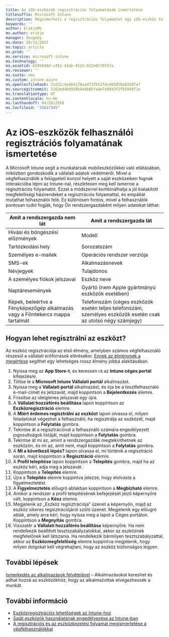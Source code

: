 ```yaml
---
title: Az iOS-eszközök regisztrációs folyamatának ismertetése
titlesuffix: Microsoft Intune
description: Megismerheti a regisztrációs folyamatot egy iOS-eszköz teljes regisztrációs folyamatának végigkövetésével.
keywords: ''
author: ErikjeMS
ms.author: erikje
manager: dougeby
ms.date: 10/31/2017
ms.topic: article
ms.prod: ''
ms.service: microsoft-intune
ms.technology: ''
ms.assetid: b595848d-c451-43ab-812d-b22e0170fb7a
ms.reviewer: ''
ms.suite: ems
ms.custom: intune-azure
ms.openlocfilehash: 21d32cda464170aad737b51fdc405059a8320faf
ms.sourcegitcommit: 2162ed46d939b4a9b85fa4e7e9943f2fb5948f1e
ms.translationtype: HT
ms.contentlocale: hu-HU
ms.lasthandoff: 04/20/2018
ms.locfileid: "31617345"
---
```

# <a name="understand-the-users-experience-enrolling-an-ios-device"></a>Az iOS-eszközök felhasználói regisztrációs folyamatának ismertetése

A Microsoft Intune segít a munkatársak mobileszközökkel való ellátásában, miközben gondoskodik a vállalati adatok védelméről. Mivel a végfelhasználók a felügyeleti konzol helyett a saját eszközeiken fognak interakcióba lépni az Intune-nal, részletesen meg kell ismernie a regisztrációs folyamatot. Ezzel a módszerrel kombinálhatja a jól kialakított megfelelőségi házirendeket a regisztrációs folyamattal, és empátiát mutathat felhasználói felé. Ez különösen fontos, mivel a felhasználók pontosan tudni fogják, hogy Ön rendszergazdaként milyen adatokat láthat:

| Amit a rendszergazda nem lát | Amit a rendszergazda lát |
|---|---|
| Hívási és böngészési előzmények | Modell |
| Tartózkodási hely | Sorozatszám |
| Személyes e-mailek | Operációs rendszer verziója |
| SMS-ek | Alkalmazásnevek |
| Névjegyek | Tulajdonos |
| A személyes fiókok jelszavai | Eszköz neve |
| Naptáresemények | Gyártó (nem Apple gyártmányú eszközök esetében) |
| Képek, beleértve a Fényképezőgép alkalmazás vagy a Filmtekercs mappa tartalmát | Telefonszám (céges eszközök esetén teljes telefonszám, személyes eszközök esetén csak az utolsó négy számjegy) |

## <a name="how-do-i-enroll-a-device"></a>Hogyan lehet regisztrálni az eszközt?

Az eszköz regisztrációja az első élmény, amelyben számos végfelhasználó részesül a vállalati erőforrások elérésekor. [Ennek az élménynek a megértése](end-user-educate.md) segíthet egy lehetséges rossz élmény jobbá alakításában.

1. Nyissa meg az **App Store-t**, és keressen rá az **Intune céges portál** kifejezésre.
2. Töltse le a **Microsoft Intune Vállalati portál** alkalmazást.
3. Nyissa meg a **Vállalati portál** alkalmazást, és írja be a tesztfelhasználó e-mail-címét és jelszavát, majd koppintson a **Bejelentkezés** elemre.
4. Frissítse az ideiglenes jelszavát egy újra.
5. A **Vállalati hozzáférés beállítása** lapon koppintson az **Eszközregisztráció** elemre.
6. A **Miért érdemes regisztrálni az eszközt** lapon olvassa el, milyen feladatokat végezhet a felhasználó, ha regisztrálja az eszközét, majd koppintson a **Folytatás** gombra.
7. Tekintse át a regisztrációval a felhasználó számára engedélyezett jogosultságok listáját, majd koppintson a **Folytatás** gombra.
8. Tekintse át mi az, amint a rendszergazdák megtekinthetnek az eszközön, és mi az, amit nem, majd koppintson a **Folytatás** gombra.
9. A **Mi a következő lépés?** lapon olvassa el, mi történik a regisztráció során, majd koppintson a **Regisztráció** elemre.
10. A **Profil telepítése** lapon koppintson a **Telepítés** gombra, majd ha az eszköz kéri, adja meg a jelszavát.
11. Koppintson a **Telepítés** elemre.
12. Újra a **Telepítés** elemre koppintva jelezze, hogy elolvasta a figyelmeztetést.
13. A **Figyelmeztetés** előugró ablakban koppintson a **Megbízható** elemre.
14. Amikor a rendszer a profil telepítésének befejezését jelző képernyőre vált, koppintson a **Kész** elemre.
15. Megjelenik az „Eszköz regisztrációja” üzenet a képernyőn, majd az eszköz sikeres regisztrációjáról szóló üzenet. Megjelenik egy előugró ablak, amely arra kéri, hogy nyissa meg a lapot a Céges portálon. Koppintson a **Megnyitás** gombra.
16. Visszatér a **Vállalati hozzáférés beállítása** képernyőre. Ha nem rendelkezik beállított tesztszabályzatokkal, akkor az eszköznek megfelelőnek kell látszania. Ha rendelkezik bármilyen tesztszabályzattal, akkor az **Eszközmegfelelőség** elemre koppintva megjelenik, hogy milyen dolgokat kell végrehajtani, hogy az eszköz biztonságos legyen.

## <a name="next-steps"></a>További lépések

[Ismerkedés az alkalmazások felvételével](get-started-apps.md) – Alkalmazásokat kereshet és adhat hozzá az eszközökhöz, hogy az alkalmazottak elvégezhessék a munkát.

## <a name="learn-more"></a>További információ

* [Eszközregisztrációs lehetőségek az Intune-hoz](enrollment-options.md)
* [Saját eszközök használatának engedélyezése az Intune-ban](byod-enable.md)
* [A regisztrációs és az eszközkezelési folyamat megismertetése a végfelhasználókkal](end-user-educate.md)
